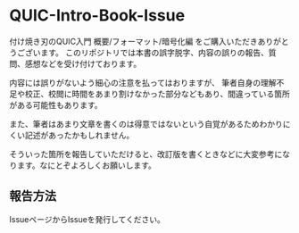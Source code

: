 # QUIC-Intro-Book-Issue
付け焼き刃のQUIC入門 概要/フォーマット/暗号化編 をご購入いただきありがとうございます。
このリポジトリでは本書の誤字脱字、内容の誤りの報告、質問、感想などを受け付けております。

内容には誤りがないよう細心の注意を払ってはおりますが、
筆者自身の理解不足や校正、校閲に時間をあまり割けなかった部分などもあり、間違っている箇所がある可能性もあります。

また、筆者はあまり文章を書くのは得意ではないという自覚があるためわかりにくい記述があったかもしれません。

そういった箇所を報告していただけると、改訂版を書くときなどに大変参考になります。なにとぞよろしくお願いします。

## 報告方法
IssueページからIssueを発行してください。


